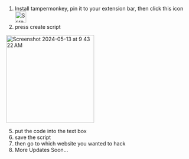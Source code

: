 1. Install tampermonkey, pin it to your extension bar, then click this icon<img width="30" alt="Screenshot 2024-05-13 at 9 40 34 AM" src="https://github.com/EpicFaceYT/aimbot-for-games/assets/132690617/f1a2c5d5-e5e3-44ea-824f-6b283ffc1707">
3. press create script
<img width="238" alt="Screenshot 2024-05-13 at 9 43 22 AM" src="https://github.com/EpicFaceYT/aimbot-for-games/assets/132690617/9e965737-03a3-4a08-b46b-1465ee83c3a4">

5. put the code into the text box
6. save the script
7. then go to which website you wanted to hack
8. More Updates Soon...
